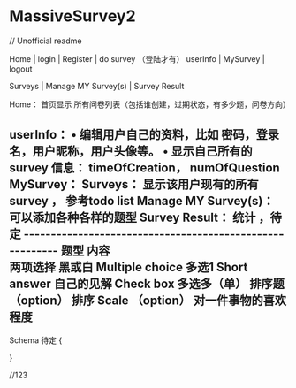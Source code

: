 # MassiveSurvey2
// Unofficial readme

Home	|		login	| 		 Register |  	do survey 
（登陆才有）             userInfo		|		MySurvey	| 	logout 	
							
Surveys | Manage MY Survey(s) | Survey Result


	
Home： 首页显示  所有问卷列表（包括谁创建，过期状态，有多少题，问卷方向）

userInfo： 
•	编辑用户自己的资料，比如 密码，登录名，用户昵称，用户头像等。
•	显示自己所有的survey 信息： timeOfCreation， numOfQuestion
MySurvey：
Surveys： 显示该用户现有的所有survey ， 参考todo list
Manage MY Survey(s)：  可以添加各种各样的题型
Survey Result： 统计 ，待定
    ---------------------------------------------------------
题型				内容     			             				                            	   
两项选择						黑或白
Multiple choice				多选1
Short answer                            自己的见解
Check box                               多选多（单）
排序题      （option）                   排序
Scale	（option）                      对一件事物的喜欢程度
------------------------------------------------------------------------------
Schema 待定
{

}
  
//123
